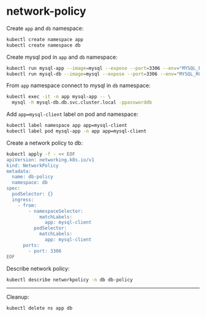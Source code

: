 # network-policy

Create `app` and `db` namespace:
```bash
kubectl create namespace app
kubectl create namespace db
```

Create mysql pod in `app` and `db` namespace:
```bash
kubectl run mysql-app --image=mysql --expose --port=3306 --env="MYSQL_ROOT_PASSWORD=passwordapp" -n app
kubectl run mysql-db --image=mysql --expose --port=3306 --env="MYSQL_ROOT_PASSWORD=passworddb" -n db
```

From `app` namespace connect to mysql in `db` namespace:
```bash
kubectl exec -it -n app mysql-app -- \
  mysql -h mysql-db.db.svc.cluster.local -ppassworddb
```

Add `app=mysql-client` label on pod and namespace: 
```bash
kubectl label namespace app app=mysql-client
kubectl label pod mysql-app -n app app=mysql-client
```

Create a network policy to db:
```bash
kubectl apply -f - << EOF
apiVersion: networking.k8s.io/v1
kind: NetworkPolicy
metadata:
  name: db-policy
  namespace: db
spec:
  podSelector: {}
  ingress:
    - from:
        - namespaceSelector:
            matchLabels:
              app: mysql-client
          podSelector:
            matchLabels:
              app: mysql-client
      ports:
        - port: 3306
EOF
```

Describe network policy:
```bash
kubectl describe networkpolicy -n db db-policy
```
---

Cleanup:
```bash
kubectl delete ns app db
```
